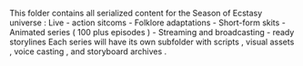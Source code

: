 This folder contains all serialized content for the Season of Ecstasy universe : Live - action sitcoms - Folklore adaptations - Short-form skits - Animated series ( 100 plus episodes ) - Streaming and broadcasting - ready storylines Each series will have its own subfolder with scripts , visual assets , voice casting , and storyboard archives .

